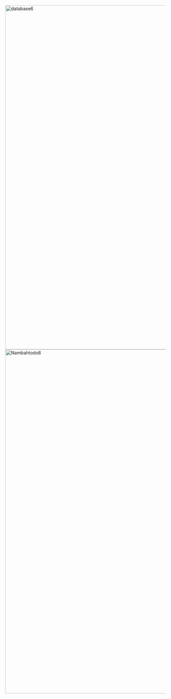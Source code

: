 <img width="1920" height="1080" alt="database6" src="https://github.com/user-attachments/assets/dcc6d455-0739-405a-a97c-a71228a5f002" />
<img width="1920" height="1080" alt="Nambahtodo6" src="https://github.com/user-attachments/assets/62f66d2d-4126-4446-b0bf-a72a5c6507ba" />
